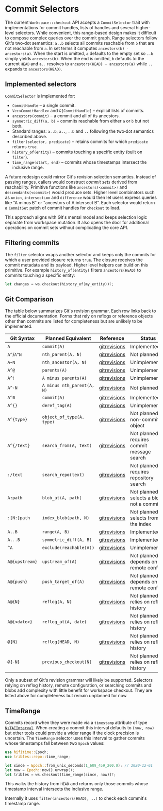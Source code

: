 # Commit Selectors

The current `Workspace::checkout` API accepts a `CommitSelector` trait with
implementations for commit handles, lists of handles and several higher-level
selectors. While convenient, this range-based design makes it difficult to
compose complex queries over the commit graph. Range selectors follow Git's
two‑dot semantics: `a..b` selects all commits reachable from `b` that are not
reachable from `a`. In set terms it computes `ancestors(b) - ancestors(a)`. When
the start is omitted, `a` defaults to the empty set so `..b` simply yields
`ancestors(b)`. When the end is omitted, `b` defaults to the current `HEAD` and
`a..` resolves to `ancestors(HEAD) - ancestors(a)` while `..` expands to
`ancestors(HEAD)`.

## Implemented selectors

`CommitSelector` is implemented for:

- `CommitHandle` – a single commit.
- `Vec<CommitHandle>` and `&[CommitHandle]` – explicit lists of commits.
- `ancestors(commit)` – a commit and all of its ancestors.
- `symmetric_diff(a, b)` – commits reachable from either `a` or `b` but not
  both.
- Standard ranges: `a..b`, `a..`, `..b` and `..` following the two‑dot
  semantics described above.
- `filter(selector, predicate)` – retains commits for which `predicate`
  returns `true`.
- `history_of(entity)` – commits touching a specific entity (built on
  `filter`).
- `time_range(start, end)` – commits whose timestamps intersect the inclusive
  range.

A future redesign could mirror Git's revision selection semantics.
Instead of passing ranges, callers would construct *commit sets* derived from
reachability.  Primitive functions like `ancestors(<commit>)` and
`descendants(<commit>)` would produce sets.  Higher level combinators such as
`union`, `intersection` and `difference` would then let users express queries
like "A minus B" or "ancestors of A intersect B".  Each selector would return
a `CommitSet` patch of commit handles for `checkout` to load.

This approach aligns with Git's mental model and keeps selection logic separate
from workspace mutation.  It also opens the door for additional operations on
commit sets without complicating the core API.

## Filtering commits

The `filter` selector wraps another selector and keeps only the commits for
which a user provided closure returns `true`. The closure receives the commit
metadata and its payload. Higher level helpers can build on this primitive. For
example `history_of(entity)` filters `ancestors(HEAD)` to commits touching a
specific entity:

```rust
let changes = ws.checkout(history_of(my_entity))?;
```

## Git Comparison

The table below summarizes Git's revision grammar. Each row links back to the
official documentation. Forms that rely on reflogs or reference objects other
than commits are listed for completeness but are unlikely to be implemented.

| Git Syntax | Planned Equivalent | Reference | Status |
|-----------|-------------------|-----------|--------|
| `A` | `commit(A)` | [gitrevisions](https://git-scm.com/docs/gitrevisions#_specifying_revisions) | Implemented |
| `A^`/`A^N` | `nth_parent(A, N)` | [gitrevisions](https://git-scm.com/docs/gitrevisions#Documentation/gitrevisions.txt-revnegHEADv1510) | Not planned |
| `A~N` | `nth_ancestor(A, N)` | [gitrevisions](https://git-scm.com/docs/gitrevisions#Documentation/gitrevisions.txt-revnegHEADmaster3) | Unimplemented |
| `A^@` | `parents(A)` | [gitrevisions](https://git-scm.com/docs/gitrevisions#Documentation/gitrevisions.txt-revegHEAD) | Unimplemented |
| `A^!` | `A minus parents(A)` | [gitrevisions](https://git-scm.com/docs/gitrevisions#Documentation/gitrevisions.txt-revegHEAD-1) | Unimplemented |
| `A^-N` | `A minus nth_parent(A, N)` | [gitrevisions](https://git-scm.com/docs/gitrevisions#Documentation/gitrevisions.txt-rev-negHEAD-HEAD-2) | Not planned |
| `A^0` | `commit(A)` | [gitrevisions](https://git-scm.com/docs/gitrevisions#Documentation/gitrevisions.txt-revnegHEADv1510) | Implemented |
| `A^{}` | `deref_tag(A)` | [gitrevisions](https://git-scm.com/docs/gitrevisions#Documentation/gitrevisions.txt-revegv0998) | Unimplemented |
| `A^{type}` | `object_of_type(A, type)` | [gitrevisions](https://git-scm.com/docs/gitrevisions#Documentation/gitrevisions.txt-revtypeegv0998commit) | Not planned: non-commit object |
| `A^{/text}` | `search_from(A, text)` | [gitrevisions](https://git-scm.com/docs/gitrevisions#Documentation/gitrevisions.txt-revtextegHEADfixnastybug) | Not planned: requires commit message search |
| `:/text` | `search_repo(text)` | [gitrevisions](https://git-scm.com/docs/gitrevisions#Documentation/gitrevisions.txt-textegfixnastybug) | Not planned: requires repository search |
| `A:path` | `blob_at(A, path)` | [gitrevisions](https://git-scm.com/docs/gitrevisions#Documentation/gitrevisions.txt-revpathegHEADREADMEmasterREADME) | Not planned: selects a blob not a commit |
| `:[N:]path` | `index_blob(path, N)` | [gitrevisions](https://git-scm.com/docs/gitrevisions#Documentation/gitrevisions.txt-npatheg0READMEREADME) | Not planned: selects from the index |
| `A..B` | `range(A, B)` | [gitrevisions](https://git-scm.com/docs/gitrevisions#Documentation/gitrevisions.txt-Thetwo-dotRangeNotation) | Implemented |
| `A...B` | `symmetric_diff(A, B)` | [gitrevisions](https://git-scm.com/docs/gitrevisions#Documentation/gitrevisions.txt-Thethree-dotSymmetricDifferenceNotation) | Implemented |
| `^A` | `exclude(reachable(A))` | [gitrevisions](https://git-scm.com/docs/gitrevisions#_commit_exclusions) | Unimplemented |
| `A@{upstream}` | `upstream_of(A)` | [gitrevisions](https://git-scm.com/docs/gitrevisions#Documentation/gitrevisions.txt-branchnameupstreamegmasterupstreamu) | Not planned: depends on remote config |
| `A@{push}` | `push_target_of(A)` | [gitrevisions](https://git-scm.com/docs/gitrevisions#Documentation/gitrevisions.txt-branchnamepushegmasterpushpush) | Not planned: depends on remote config |
| `A@{N}` | `reflog(A, N)` | [gitrevisions](https://git-scm.com/docs/gitrevisions#Documentation/gitrevisions.txt-refnamenegmaster1) | Not planned: relies on reflog history |
| `A@{<date>}` | `reflog_at(A, date)` | [gitrevisions](https://git-scm.com/docs/gitrevisions#Documentation/gitrevisions.txt-refnamedateegmasteryesterdayHEAD5minutesago) | Not planned: relies on reflog history |
| `@{N}` | `reflog(HEAD, N)` | [gitrevisions](https://git-scm.com/docs/gitrevisions#Documentation/gitrevisions.txt-neg1) | Not planned: relies on reflog history |
| `@{-N}` | `previous_checkout(N)` | [gitrevisions](https://git-scm.com/docs/gitrevisions#Documentation/gitrevisions.txt--neg-1) | Not planned: relies on reflog history |

Only a subset of Git's revision grammar will likely be supported. Selectors relying on reflog history, remote configuration, or searching commits and blobs add complexity with little benefit for workspace checkout. They are listed above for completeness but remain unplanned for now.

## TimeRange

Commits record when they were made via a `timestamp` attribute of type
[`NsTAIInterval`](../src/value/schemas/time.rs). When creating a commit this
interval defaults to `(now, now)` but other tools could provide a wider range
if the clock precision is uncertain. The `TimeRange` selector uses this interval
to gather commits whose timestamps fall between two `Epoch` values:

```rust
use hifitime::Epoch;
use tribles::repo::time_range;

let since = Epoch::from_unix_seconds(1_609_459_200.0); // 2020-12-01
let now = Epoch::now().unwrap();
let tribles = ws.checkout(time_range(since, now))?;
```

This walks the history from `HEAD` and returns only those commits whose
timestamp interval intersects the inclusive range.

Internally it uses `filter(ancestors(HEAD), ..)` to check each commit's
timestamp range.

